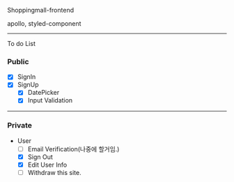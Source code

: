 Shoppingmall-frontend

apollo, styled-component

---

To do List

### Public

- [x] SignIn
- [x] SignUp
  - [x] DatePicker
  - [x] Input Validation

---

### Private

- User
  - [ ] Email Verification(나중에 할거임.)
  - [x] Sign Out
  - [x] Edit User Info
  - [ ] Withdraw this site.
